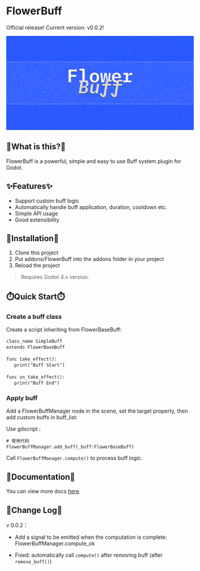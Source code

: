 FlowerBuff
==========

Official release! Current version: v0.0.2!

![](Cover.png)

## 🤔What is this?🤔

FlowerBuff is a powerful, simple and easy to use Buff system plugin for Godot.

## ✨Features✨

* Support custom buff logic
* Automatically handle buff application, duration, cooldown etc.
* Simple API usage
* Good extensibility

🫡Installation🫡
----------------

1. Clone this project
2. Put addons/FlowerBuff into the addons folder in your project
3. Reload the project

> Requires Godot 4.x version.

⏱️Quick Start⏱️
-----------

### Create a buff class

Create a script inheriting from FlowerBaseBuff:

```gdscript
class_name SimpleBuff 
extends FlowerBaseBuff

func take_effect():
   print("Buff Start")

func un_take_effect():
   print("Buff End")
```

### Apply buff

Add a FlowerBuffManager node in the scene, set the target property, then add custom buffs in buff_list:

Use gdscript :

```gdscript
# 使用代码
FlowerBuffManager.add_buff(_buff:FlowerBaseBuff)
```

Call `FlowerBuffManager.compute()` to process buff logic.

## 📃Documentation📃

You can view more docs [here](https://btother.gitbook.io/flowerbuff/).

## 🫥Change Log🫥

v 0.0.2：

* Add a signal to be emitted when the computation is complete: FlowerBuffManager.compute_ok

* Fixed: automatically call ```compute()``` after removing buff (after ```remove_buff()```)
